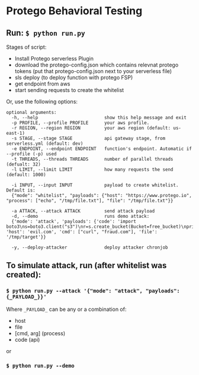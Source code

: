 # Protego Behavioral Testing

## Run: `$ python run.py`

Stages of script:
 * Install Protego serverless Plugin
 * download the protego-config.json which contains relevnat protego tokens (put that protego-config.json next to your serverless file) 
 * sls deploy (to deploy function with protego FSP)
 * get endpoint from aws
 * start sending requests to create the whitelist

Or, use the following options: 

```
optional arguments:
  -h, --help                         show this help message and exit
  -p PROFILE, --profile PROFILE      your aws profile.
  -r REGION, --region REGION         your aws region (default: us-east-1)
  -s STAGE, --stage STAGE            api gateway stage, from serverless.yml (default: dev)
  -e ENDPOINT, --endpoint ENDPOINT   function's endpoint. Automatic if --profile (-p) used
  -t THREADS, --threads THREADS      number of parallel threads (defualt: 32)
  -l LIMIT, --limit LIMIT            how many requests the send (default: 1000)
                        
  -i INPUT, --input INPUT            payload to create whitelist. Default is: 
  {"mode": "whitelist", "payloads": {"host": "https://www.protego.io", "process": ["echo", "/tmp/file.txt"], "file": "/tmp/file.txt"}}
                   
  -a ATTACK, --attack ATTACK         send attack payload
  -d, --demo                         runs demo attack:
  {'mode': 'attack', 'payloads': {'code': 'import boto3\ns=boto3.client("s3")\nr=s.create_bucket(Bucket=free_bucket)\nprint(r)', 'host': 'evil.com', 'cmd': ["curl", "fraud.com"], 'file': '/tmp/target'}}
  
  -y, --deploy-attacker              deploy attacker chronjob
```

## To simulate attack, run (after whitelist was created):
### `$ python run.py --attack '{"mode": "attack", "payloads": {_PAYLOAD_}}'`


Where `_PAYLOAD_` can be any or a combination of:
* host
* file
* [cmd, arg] (process)
* code (api)

or

### `$ python run.py --demo`
